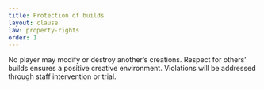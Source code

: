 ```yaml
---
title: Protection of builds
layout: clause
law: property-rights
order: 1
---
```


No player may modify or destroy another’s creations. Respect for others’ builds ensures a positive creative environment. Violations will be addressed through staff intervention or trial.
